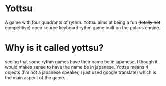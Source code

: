 # Yottsu
A game with four quadrants of rythm. 
Yottsu aims at being a fun ~~(totally not competitive)~~ open source keyboard rythm game built on the polaris engine.

# Why is it called yottsu?
seeing that some rythm games have their name be in japanese, I though it would makes sense to have the name be in japanese.
Yottsu means 4 objects (I'm not a japanese speaker, I just used google translate) which is the main aspect of the game.
